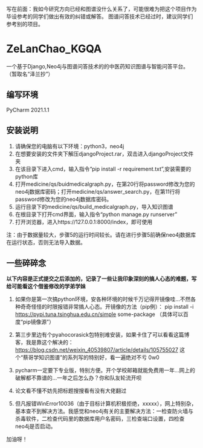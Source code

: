 写在前面：我如今研究方向已经和图谱没什么关系了，可能很难为把这个项目作为毕设参考的同学们做出有效的纠错或解答。
图谱问答技术已经过时，建议同学们参考别的项目。

# ZeLanChao_KGQA
一个基于Django,Neo4j与图谱问答技术的的中医药知识图谱与智能问答平台。
（暂取名“泽兰抄”）

## 编写环境
PyCharm 2021.1.1

## 安装说明
1. 请确保您的电脑有以下环境：python3，neo4j
2. 在想要安装的文件夹下解压djangoProject.rar，双击进入djangoProject文件夹
3. 在该目录下进入cmd，输入指令“pip install -r requirement.txt”,安装需要的python库
4. 打开medicine/qs/buidmedicalgraph.py，在第20行将password修改为您的neo4j数据库密码；打开medicine/qs/answer_search.py，在第11行将password修改为您的neo4j数据库密码。
5. 运行目录下的medicine/qs/build_medicalgraph.py，导入知识图谱
6. 在根目录下打开cmd界面，输入指令“python manage.py runserver”
7. 打开浏览器，进入https://127.0.0.1:8000/index，即可使用

注：由于数据量较大，步骤5的运行时间较长。请在进行步骤5前确保neo4j数据库在运行状态，否则无法导入数据。

## 一些碎碎念

********以下内容是正式提交之后添加的，记录了一些让我印象深刻的搞人心态的难题，写给可能看这个借鉴修改的学弟学妹********

1. 如果你是第一次搞python环境，安各种环境的时候千万记得开镜像哇…不然各种奇奇怪怪的时限报错非常搞人心态。开镜像的方法（pip例）：
pip install -i https://pypi.tuna.tsinghua.edu.cn/simple some-package
（具体可以百度“pip镜像源”）

2. 第三步里边有个pyahocorasick包特别难安装，如果卡住了可以看看这篇博客，我是靠这个解决的：https://blog.csdn.net/weixin_40539807/article/details/105755027
这个“蔡哥学知识图谱”的系列写的特别好，看一遍绝对不亏 0w0

3. pycharm一定要下专业版，特别方便。开个学校邮箱就能免费用一年…网上的破解都不靠谱的…一年之后怎么办？你和队友轮流开呗

4. 论文看不懂不妨先把标题搜搜看有没有大佬翻过

5. 但凡报错WinError10036（由于目标计算机积极拒绝，xxxxx），网上特别杂，基本查不到解决方法。我感觉和neo4j有关的主要解决方法：一检查防火墙与杀毒软件，二检查代码里的数据库用户名密码，三检查端口设置，四检查neo4j是否启动。

加油呀！
